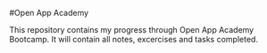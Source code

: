 #Open App Academy

This repository contains my progress through Open App Academy Bootcamp. It will contain all notes, excercises and tasks completed. 
